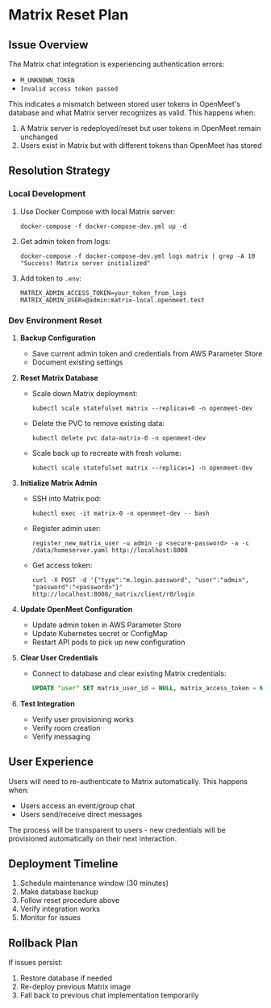 # Matrix Reset Plan

## Issue Overview

The Matrix chat integration is experiencing authentication errors:
- `M_UNKNOWN_TOKEN`
- `Invalid access token passed`

This indicates a mismatch between stored user tokens in OpenMeet's database and what Matrix server recognizes as valid. This happens when:
1. A Matrix server is redeployed/reset but user tokens in OpenMeet remain unchanged
2. Users exist in Matrix but with different tokens than OpenMeet has stored

## Resolution Strategy

### Local Development

1. Use Docker Compose with local Matrix server:
   ```
   docker-compose -f docker-compose-dev.yml up -d
   ```

2. Get admin token from logs:
   ```
   docker-compose -f docker-compose-dev.yml logs matrix | grep -A 10 "Success! Matrix server initialized"
   ```

3. Add token to `.env`:
   ```
   MATRIX_ADMIN_ACCESS_TOKEN=your_token_from_logs
   MATRIX_ADMIN_USER=@admin:matrix-local.openmeet.test
   ```

### Dev Environment Reset

1. **Backup Configuration**
   - Save current admin token and credentials from AWS Parameter Store
   - Document existing settings

2. **Reset Matrix Database**
   - Scale down Matrix deployment:
     ```
     kubectl scale statefulset matrix --replicas=0 -n openmeet-dev
     ```
   
   - Delete the PVC to remove existing data:
     ```
     kubectl delete pvc data-matrix-0 -n openmeet-dev
     ```
   
   - Scale back up to recreate with fresh volume:
     ```
     kubectl scale statefulset matrix --replicas=1 -n openmeet-dev
     ```

3. **Initialize Matrix Admin**
   - SSH into Matrix pod:
     ```
     kubectl exec -it matrix-0 -n openmeet-dev -- bash
     ```
   
   - Register admin user:
     ```
     register_new_matrix_user -u admin -p <secure-password> -a -c /data/homeserver.yaml http://localhost:8008
     ```
   
   - Get access token:
     ```
     curl -X POST -d '{"type":"m.login.password", "user":"admin", "password":"<password>"}' http://localhost:8008/_matrix/client/r0/login
     ```

4. **Update OpenMeet Configuration**
   - Update admin token in AWS Parameter Store
   - Update Kubernetes secret or ConfigMap
   - Restart API pods to pick up new configuration

5. **Clear User Credentials**
   - Connect to database and clear existing Matrix credentials:
     ```sql
     UPDATE "user" SET matrix_user_id = NULL, matrix_access_token = NULL, matrix_device_id = NULL;
     ```

6. **Test Integration**
   - Verify user provisioning works
   - Verify room creation
   - Verify messaging

## User Experience

Users will need to re-authenticate to Matrix automatically. This happens when:
- Users access an event/group chat
- Users send/receive direct messages

The process will be transparent to users - new credentials will be provisioned automatically on their next interaction.

## Deployment Timeline

1. Schedule maintenance window (30 minutes)
2. Make database backup
3. Follow reset procedure above
4. Verify integration works
5. Monitor for issues

## Rollback Plan

If issues persist:
1. Restore database if needed
2. Re-deploy previous Matrix image
3. Fall back to previous chat implementation temporarily